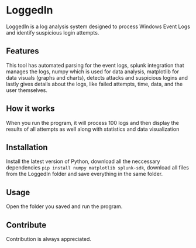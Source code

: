 # LoggedIn
LoggedIn is a log analysis system designed to process Windows Event Logs and identify suspicious login attempts.

## Features
This tool has automated parsing for the event logs, splunk integration that manages the logs, numpy which is used for data analysis, matplotlib for data visuals (graphs and charts), detects attacks and suspicious logins and lastly gives details about the logs, like failed attempts, time, data, and the user themselves.


## How it works
When you run the program, it will process 100 logs and then display the results of all attempts as well along with statistics and data visualization


## Installation
Install the latest version of Python, download all the neccessary dependencies  `pip install numpy matplotlib splunk-sdk`, download all files from the LoggedIn folder and save everything in the same folder.

## Usage
Open the folder you saved and run the program.

## Contribute
Contribution is always appreciated.
